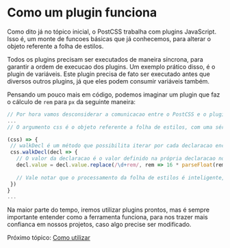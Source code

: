 # Como um plugin funciona

Como dito já no tópico inicial, o PostCSS trabalha com plugins JavaScript. Isso é, um monte de funcoes básicas que já conhecemos, para alterar o objeto referente a folha de estilos.

Todos os plugins precisam ser executados de maneira síncrona, para garantir a ordem de execucao dos plugins. Um exemplo prático disso, é o plugin de variáveis. Este plugin precisa de fato ser executado antes que diversos outros plugins, já que eles podem consumir variáveis também.

Pensando um pouco mais em código, podemos imaginar um plugin que faz o cálculo de `rem` para `px` da seguinte maneira:

```javascript
// Por hora vamos desconsiderar a comunicacao entre o PostCSS e o plugin, e focar em como ele modifica a folha de estilos
...
// O argumento css é o objeto referente a folha de estilos, com uma série de métodos disponibilizados pelo PostCSS para facilitar a transformacao dele

(css) => {
 // walkDecl é um método que possibilita iterar por cada declaracao encontrada no objeto.
 css.walkDecl(decl => {
   // O valor da declaracao é o valor definido na própria declaracao no arquivo css.
   decl.value = decl.value.replace(/\d+rem/, rem => 16 * parseFloat(rem) + 'px')
   
   // Vale notar que o processamento da folha de estilos é inteligente, geralmente o próprio PostCSS insere a unidade baseada no contexto dela, mas como queremos explicitamente transformar em `px`, fazemos isso manualmente.
 })
}
...
```

Na maior parte do tempo, iremos utilizar plugins prontos, mas é sempre importante entender como a ferramenta funciona, para nos trazer mais confianca em nossos projetos, caso algo precise ser modificado.

Próximo tópico: [Como utilizar](how.md)

